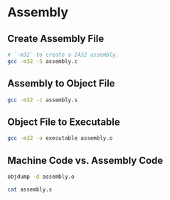 # Assembly

## Create Assembly File

```sh
# `-m32` to create a IA32 assembly.
gcc -m32 -S assembly.c
```

## Assembly to Object File

```sh
gcc -m32 -c assembly.s
```

## Object File to Executable

```sh
gcc -m32 -o executable assembly.o
```

## Machine Code vs. Assembly Code

```sh
objdump -d assembly.o

cat assembly.s
```
